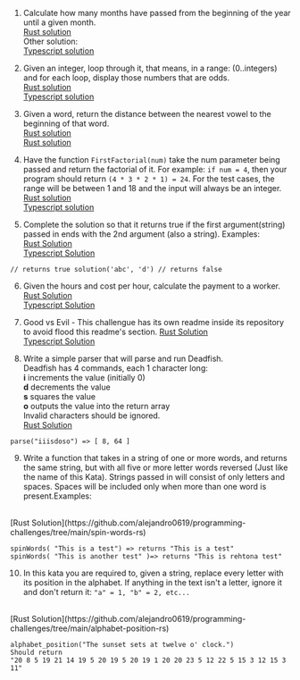 1) Calculate how many months have passed from the beginning of the year until a given month. </br>
[Rust solution](https://github.com/alejandro0619/programming-challenges/tree/main/exercises/calculate-month-until-date-rs) </br>
Other solution: </br>
[Typescript solution](https://github.com/alejandro0619/programming-challenges/tree/main/exercises/calculate_month_until_date_TS/) </br>

2) Given an integer, loop through it, that means, in a range: (0..integers) and for each loop, display those numbers that are odds. </br>
[Rust solution](https://github.com/alejandro0619/programming-challenges/tree/main/exercises/loop-integers-rs/) </br>
[Typescript solution](https://github.com/alejandro0619/programming-challenges/tree/main/loop-integers-ts) </br>

3) Given a word, return the distance between the nearest vowel to the beginning of that word. </br>
[Rust solution](https://github.com/alejandro0619/programming-challenges/tree/main/exercises/nearest-vowel-rs) </br>
[Rust solution](https://github.com/alejandro0619/programming-challenges/tree/main/exercises/nearest-vowel-ts) </br>
4) Have the function ```FirstFactorial(num)``` take the num parameter being passed and return the factorial of it. For example: ```if num = 4```, then your program should return ```(4 * 3 * 2 * 1) = 24```. For the test cases, the range will be between 1 and 18 and the input will always be an integer. </br>
[Rust solution](https://github.com/alejandro0619/programming-challenges/tree/main/first-factorial-rs) </br>
[Typescript solution](https://github.com/alejandro0619/programming-challenges/tree/main/first-factorial-ts)

5) Complete the solution so that it returns true if the first argument(string) passed in ends with the 2nd argument (also a string). Examples: </br>
[Rust Solution](https://github.com/alejandro0619/programming-challenges/tree/main/string-ending-rs) </br>
[Typescript Solution](https://github.com/alejandro0619/programming-challenges/tree/main/string-ending-ts) 
```solution('abc', 'bc') 
// returns true solution('abc', 'd') // returns false
```

6) Given the hours and cost per hour, calculate the payment to a worker. </br>
[Rust Solution](https://github.com/alejandro0619/programming-challenges/tree/main/worker-salary-rs) </br>
[Typescript Solution](https://github.com/alejandro0619/programming-challenges/tree/main/worker-salary-ts)

7) Good vs Evil - This challengue has its own readme inside its repository to avoid flood this readme's section.
[Rust Solution](https://github.com/alejandro0619/programming-challenges/tree/main/good-vs-evil-rs) </br>
[Typescript Solution](https://github.com/alejandro0619/programming-challenges/tree/main/good-vs-evil-ts) </br>

8) Write a simple parser that will parse and run Deadfish. </br>
Deadfish has 4 commands, each 1 character long: </br>
**i** increments the value (initially 0) </br>
**d** decrements the value </br>
**s** squares the value </br>
**o** outputs the value into the return array </br>
Invalid characters should be ignored.</br>
[Rust Solution](https://github.com/alejandro0619/programming-challenges/tree/main/deadfish-swim-rs) </br>
``` 
parse("iiisdoso") => [ 8, 64 ] 
```

9) Write a function that takes in a string of one or more words, and returns the same string, but with all five or more letter words reversed (Just like the name of this Kata). Strings passed in will consist of only letters and spaces. Spaces will be included only when more than one word is present.Examples: 
</br>
[Rust Solution](https://github.com/alejandro0619/programming-challenges/tree/main/spin-words-rs) </br>

``` 
spinWords( "This is a test") => returns "This is a test" 
spinWords( "This is another test" )=> returns "This is rehtona test"
 ```
10) In this kata you are required to, given a string, replace every letter with its position in the alphabet. If anything in the text isn't a letter, ignore it and don't return it: ```"a" = 1, "b" = 2, etc...```
</br>
[Rust Solution](https://github.com/alejandro0619/programming-challenges/tree/main/alphabet-position-rs)

```
alphabet_position("The sunset sets at twelve o' clock.")
Should return 
"20 8 5 19 21 14 19 5 20 19 5 20 19 1 20 20 23 5 12 22 5 15 3 12 15 3 11" 
```
